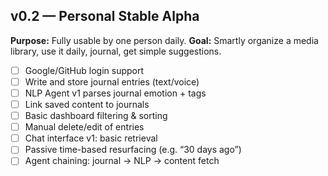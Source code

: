 ## v0.2 — Personal Stable Alpha

**Purpose:** Fully usable by one person daily.
**Goal:** Smartly organize a media library, use it daily, journal, get simple suggestions.

- [ ] Google/GitHub login support
- [ ] Write and store journal entries (text/voice)
- [ ] NLP Agent v1 parses journal emotion + tags
- [ ] Link saved content to journals
- [ ] Basic dashboard filtering & sorting
- [ ] Manual delete/edit of entries
- [ ] Chat interface v1: basic retrieval
- [ ] Passive time-based resurfacing (e.g. “30 days ago”)
- [ ] Agent chaining: journal → NLP → content fetch
